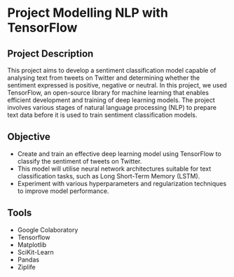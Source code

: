 # Project Modelling NLP with TensorFlow

## Project Description

This project aims to develop a sentiment classification model capable of analysing text from tweets on Twitter and determining whether the sentiment expressed is positive, negative or neutral. In this project, we used TensorFlow, an open-source library for machine learning that enables efficient development and training of deep learning models. The project involves various stages of natural language processing (NLP) to prepare text data before it is used to train sentiment classification models.

## Objective
- Create and train an effective deep learning model using TensorFlow to classify the sentiment of tweets on Twitter.
- This model will utilise neural network architectures suitable for text classification tasks, such as Long Short-Term Memory (LSTM).
- Experiment with various hyperparameters and regularization techniques to improve model performance.

## Tools
- Google Colaboratory
- Tensorflow
- Matplotlib
- SciKit-Learn
- Pandas
- Ziplife
